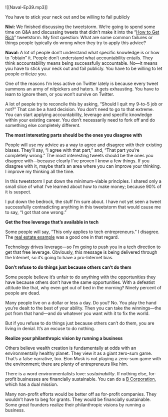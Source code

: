 

![[Naval-Ep39.mp3]]


You have to stick your neck out and be willing to fail publicly

**Nivi:** We finished discussing the tweetstorm. We’re going to spend some time on Q&A and discussing tweets that didn’t make it into the “[How to Get Rich](https://twitter.com/naval/status/1002103360646823936)” tweetstorm. My first question: What are some common failures or things people typically do wrong when they try to apply this advice?

**Naval:** A lot of people don’t understand what specific knowledge is or how to “obtain” it. People don’t understand what accountability entails. They think accountability means being successfully accountable. No—it means you have to stick your neck out and fail publicly. You have to be willing to let people criticize you.

One of the reasons I’m less active on Twitter lately is because every tweet summons an army of nitpickers and haters. It gets exhausting. You have to learn to ignore them, or you won’t survive on Twitter.

A lot of people try to reconcile this by asking, “Should I quit my 9-to-5 job or not?” That can be a hard decision. You don’t need to go to that extreme. You can start applying accountability, leverage and specific knowledge within your existing career. You don’t necessarily need to fork off and do something else completely different.

**The most interesting parts should be the ones you disagree with**

People will use my advice as a way to agree and disagree with their existing biases. They’ll say, “I agree with that part,” and, “That part you’re completely wrong.” The most interesting tweets should be the ones you disagree with—because clearly I’ve proven I know a few things. If you disagree with it, maybe that’s an area where you can improve your thinking. I improve my thinking all the time.

In this tweetstorm I put down the minimum-viable principles. I shared only a small slice of what I’ve learned about how to make money; because 90% of it is suspect.

I put down the bedrock, the stuff I’m sure about. I have not yet seen a tweet successfully contradicting anything in this tweetstorm that would cause me to say, “I got that one wrong.”

**Get the free leverage that’s available in tech**

Some people will say, “This only applies to tech entrepreneurs.” I disagree. The [real estate example](https://nav.al/laborer-tech) was a good one in that regard.

Technology drives leverage—so I’m going to push you in a tech direction to get that free leverage. Obviously, this message is being delivered through the Internet, so it’s going to have a pro-Internet bias.

**Don’t refuse to do things just because others can’t do them**

Some people believe it’s unfair to do anything with the opportunities they have because others don’t have the same opportunities. With a defeatist attitude like that, why even get out of bed in the morning? Ninety percent of people are dead.

Many people live on a dollar or less a day. Do you? No. You play the hand you’re dealt to the best of your ability. Then you can take the winnings—the pot from that hand—and do whatever you want with it to fix the world.

But if you refuse to do things just because others can’t do them, you are living in denial. It’s an excuse to do nothing.

**Realize your philanthropic vision by running a business**

Others believe wealth creation is fundamentally at odds with an environmentally healthy planet. They view it as a giant zero-sum game. That’s a false narrative, too. Elon Musk is not playing a zero-sum game with the environment; there are plenty of entrepreneurs like him.

There is a word environmentalists love: _sustainability_. If nothing else, for-profit businesses are financially sustainable. You can do a [B Corporation](https://bcorporation.net/), which has a dual mission.

Many non-profit efforts would be better off as for-profit companies. They wouldn’t have to beg for grants. They would be financially sustainable. Some great founders realize their philanthropic visions by running a business.